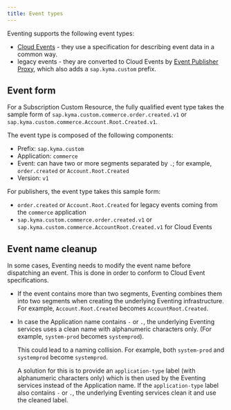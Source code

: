 ```yaml
---
title: Event types
---
```


Eventing supports the following event types:
- [Cloud Events](https://cloudevents.io/) - they use a specification for describing event data in a common way.
- legacy events - they are converted to Cloud Events by [Event Publisher Proxy](./00-architecture/evnt-01-architecture.md#event-publisher-proxy), which also adds a `sap.kyma.custom` prefix.

## Event form

For a Subscription Custom Resource, the fully qualified event type takes the sample form of `sap.kyma.custom.commerce.order.created.v1` or `sap.kyma.custom.commerce.Account.Root.Created.v1`.

The event type is composed of the following components:
- Prefix: `sap.kyma.custom`
- Application: `commerce`
- Event: can have two or more segments separated by `.`; for example, `order.created` or `Account.Root.Created`
- Version: `v1`

For publishers, the event type takes this sample form:
- `order.created` or `Account.Root.Created` for legacy events coming from the `commerce` application
- `sap.kyma.custom.commerce.order.created.v1` or `sap.kyma.custom.commerce.AccountRoot.Created.v1` for Cloud Events


## Event name cleanup

In some cases, Eventing needs to modify the event name before dispatching an event. This is done in order to conform to Cloud Event specifications.

- If the event contains more than two segments, Eventing combines them into two segments when creating the underlying Eventing infrastructure. For example, `Account.Root.Created` becomes `AccountRoot.Created`.

- In case the Application name contains `-` or `.`, the underlying Eventing services uses a clean name with alphanumeric characters only. (For example, `system-prod` becomes `systemprod`).

    This could lead to a naming collision. For example, both `system-prod` and `systemprod` become `systemprod`.

    A solution for this is to provide an `application-type` label (with alphanumeric characters only) which is then used by the Eventing services instead of the Application name. If the `application-type` label also contains `-` or `.`, the underlying Eventing services clean it and use the cleaned label.
